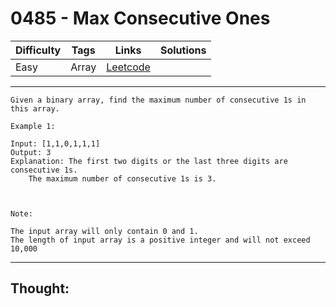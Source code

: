 # 0485 - Max Consecutive Ones

Difficulty  | Tags | Links | Solutions
----------- | ---- | ----- | -----
Easy | Array | [Leetcode](https://leetcode.com/problems/max-consecutive-ones/description/) |


-----------

```
Given a binary array, find the maximum number of consecutive 1s in this array.

Example 1:

Input: [1,1,0,1,1,1]
Output: 3
Explanation: The first two digits or the last three digits are consecutive 1s.
    The maximum number of consecutive 1s is 3.



Note:

The input array will only contain 0 and 1.
The length of input array is a positive integer and will not exceed 10,000
```

-----------

## Thought:
